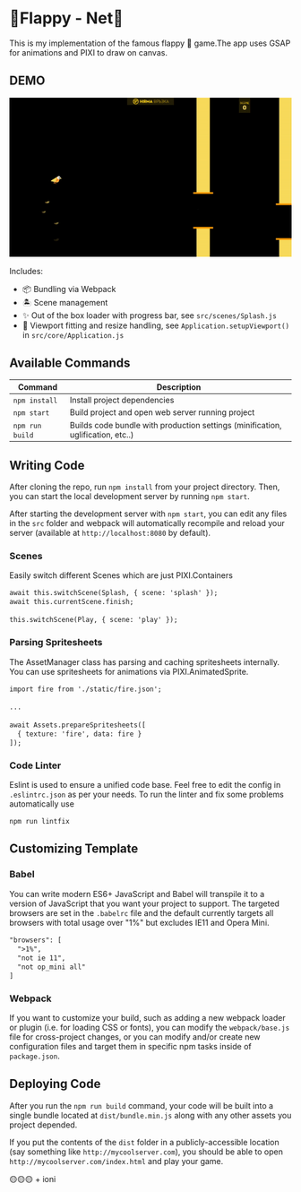 # 🐤Flappy - Net🐤

This is my implementation of the famous flappy 🐤 game.The app uses GSAP for animations and PIXI to draw on canvas.

## DEMO

![](src/assets/preview.gif)

Includes:

- 📦 Bundling via Webpack
- 🏝 Scene management
- ✨ Out of the box loader with progress bar, see `src/scenes/Splash.js`
- 📐 Viewport fitting and resize handling, see `Application.setupViewport()` in `src/core/Application.js`

## Available Commands

| Command         | Description                                                                     |
| --------------- | ------------------------------------------------------------------------------- |
| `npm install`   | Install project dependencies                                                    |
| `npm start`     | Build project and open web server running project                               |
| `npm run build` | Builds code bundle with production settings (minification, uglification, etc..) |

## Writing Code

After cloning the repo, run `npm install` from your project directory. Then, you can start the local development
server by running `npm start`.

After starting the development server with `npm start`, you can edit any files in the `src` folder
and webpack will automatically recompile and reload your server (available at `http://localhost:8080`
by default).

### Scenes

Easily switch different Scenes which are just PIXI.Containers

```
await this.switchScene(Splash, { scene: 'splash' });
await this.currentScene.finish;

this.switchScene(Play, { scene: 'play' });
```

### Parsing Spritesheets

The AssetManager class has parsing and caching spritesheets internally. You can use spritesheets for animations via PIXI.AnimatedSprite.

```
import fire from './static/fire.json';

...

await Assets.prepareSpritesheets([
  { texture: 'fire', data: fire }
]);
```

### Code Linter

Eslint is used to ensure a unified code base. Feel free to edit the config in `.eslintrc.json` as per your needs.
To run the linter and fix some problems automatically use

```
npm run lintfix
```

## Customizing Template

### Babel

You can write modern ES6+ JavaScript and Babel will transpile it to a version of JavaScript that you
want your project to support. The targeted browsers are set in the `.babelrc` file and the default currently
targets all browsers with total usage over "1%" but excludes IE11 and Opera Mini.

```
"browsers": [
  ">1%",
  "not ie 11",
  "not op_mini all"
]
```

### Webpack

If you want to customize your build, such as adding a new webpack loader or plugin (i.e. for loading CSS or fonts), you can
modify the `webpack/base.js` file for cross-project changes, or you can modify and/or create
new configuration files and target them in specific npm tasks inside of `package.json`.

## Deploying Code

After you run the `npm run build` command, your code will be built into a single bundle located at
`dist/bundle.min.js` along with any other assets you project depended.

If you put the contents of the `dist` folder in a publicly-accessible location (say something like `http://mycoolserver.com`),
you should be able to open `http://mycoolserver.com/index.html` and play your game.

🟡🟡🟡 + ioni
